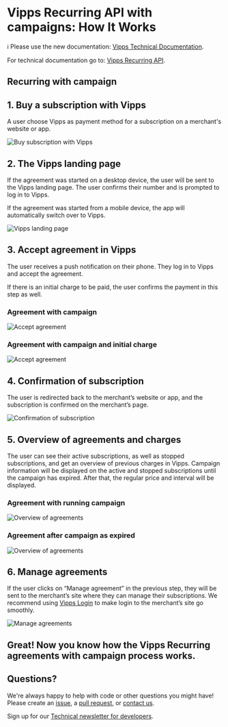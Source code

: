 <!-- START_METADATA
---
title: How It Works: Campaigns
sidebar_position: 13
---
END_METADATA -->

# Vipps Recurring API with campaigns: How It Works

<!-- START_COMMENT -->

ℹ️ Please use the new documentation:
[Vipps Technical Documentation](https://vippsas.github.io/vipps-developer-docs/).

<!-- END_COMMENT -->

For technical documentation go to:
[Vipps Recurring API](https://vippsas.github.io/vipps-developer-docs/docs/APIs/recurring-api/).

## Recurring with campaign

## 1. Buy a subscription with Vipps

A user choose Vipps as payment method for a subscription on a merchant's website or app.

![Buy subscription with Vipps](images/vipps-recurring-api-howitworks/vipps-recurring-step1.svg)

## 2. The Vipps landing page

If the agreement was started on a desktop device, the user will be sent to the Vipps landing page.
The user confirms their number and is prompted to log in to Vipps.

If the agreement was started from a mobile device, the app will automatically switch over to Vipps.

![Vipps landing page](images/vipps-recurring-api-howitworks/vipps-recurring-step2.png)

## 3. Accept agreement in Vipps

The user receives a push notification on their phone. They log in to Vipps and accept the agreement.

If there is an initial charge to be paid, the user confirms the payment in this step as well.

### Agreement with campaign
![Accept agreement](images/vipps-recurring-api-howitworks-campaigns/agreement-campaign-flow.png)

### Agreement with campaign and initial charge
![Accept agreement](images/vipps-recurring-api-howitworks-campaigns/agreement-campaign-initial-charge-flow.png)

## 4. Confirmation of subscription

The user is redirected back to the merchant’s website or app, and the subscription is confirmed on the merchant’s page.

![Confirmation of subscription](images/vipps-recurring-api-howitworks/vipps-recurring-step4.svg)

## 5. Overview of agreements and charges

The user can see their active subscriptions, as well as stopped subscriptions, and get an overview of previous charges in Vipps.
Campaign information will be displayed on the active and stopped subscriptions until the campaign has expired. After that, the regular price and interval will be displayed.

### Agreement with running campaign

![Overview of agreements](images/vipps-recurring-api-howitworks-campaigns/manage-agreement-with-campaign.png)

### Agreement after campaign as expired

![Overview of agreements](images/vipps-recurring-api-howitworks-campaigns/manage-agreement-with-campaign-expired.png)

## 6. Manage agreements

If the user clicks on “Manage agreement” in the previous step, they will be sent to the merchant’s site where they can manage their subscriptions. We recommend using [Vipps Login](https://vippsas.github.io/vipps-developer-docs/docs/APIs/login-api/) to make login to the merchant’s site go smoothly.

![Manage agreements](images/vipps-recurring-api-howitworks/vipps-recurring-step6.svg)

## Great! Now you know how the Vipps Recurring agreements with campaign process works.

## Questions?

We're always happy to help with code or other questions you might have!
Please create an [issue](https://github.com/vippsas/vipps-recurring-api/issues),
a [pull request](https://github.com/vippsas/vipps-recurring-api/pulls),
or [contact us](https://vippsas.github.io/vipps-developer-docs/docs/vipps-developers/contact).

Sign up for our [Technical newsletter for developers](https://vippsas.github.io/vipps-developer-docs/docs/vipps-developers/newsletters).
